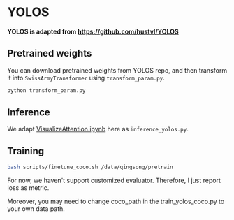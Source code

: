 # YOLOS

**YOLOS is adapted from https://github.com/hustvl/YOLOS**

## Pretrained weights

You can download pretrained weights from YOLOS repo, and then transform it into `SwissArmyTransformer` using `transform_param.py`.

```bash
python transform_param.py
```

## Inference

We adapt [VisualizeAttention.ipynb](https://github.com/hustvl/YOLOS/blob/main/VisualizeAttention.ipynb) here as `inference_yolos.py`.

## Training

```bash
bash scripts/finetune_coco.sh /data/qingsong/pretrain
```

For now, we haven't support customized evaluator. Therefore, I just report loss as metric.

Moreover, you may need to change coco_path in the train_yolos_coco.py to your own data path.